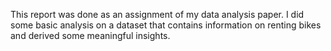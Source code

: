 This report was done as an assignment of my data analysis paper. I did some basic analysis on a dataset that contains information on renting bikes and derived some meaningful insights.
